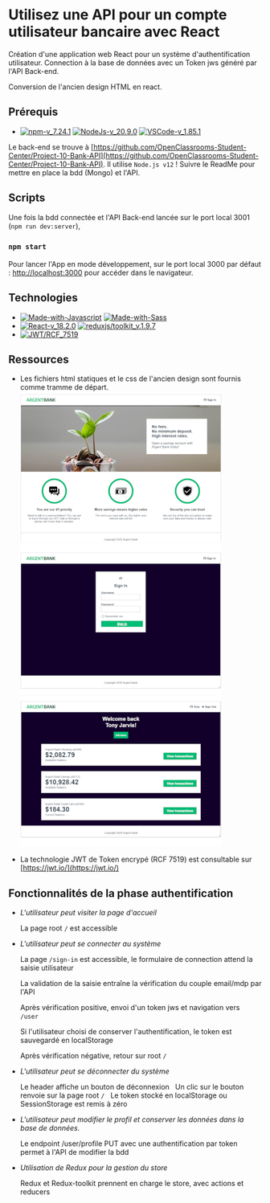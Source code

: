 # Utilisez une API pour un compte utilisateur bancaire avec React

Création d'une application web React pour un système d'authentification utilisateur. Connection à la base de données avec un Token jws généré par l'API Back-end.

Conversion de l'ancien design HTML en react.

## Prérequis

- [![npm-v_7.24.1](https://img.shields.io/badge/npm-v_7.24.1-orange?style&logo=npm)](https://docs.npmjs.com/)
  [![NodeJs-v_20.9.0](https://img.shields.io/badge/NodeJs-v_20.9.0-red?style&logo=nodedotjs)](https://nodejs.org/en/docs/)
  [![VSCode-v_1.85.1](https://img.shields.io/badge/VSCode-v_1.85.1-black?style&logo=visual-studio-code)](https://code.visualstudio.com/download)

Le back-end se trouve à [https://github.com/OpenClassrooms-Student-Center/Project-10-Bank-API](https://github.com/OpenClassrooms-Student-Center/Project-10-Bank-API). Il utilise `Node.js v12` !
Suivre le ReadMe pour mettre en place la bdd (Mongo) et l'API.

## Scripts

Une fois la bdd connectée et l'API Back-end lancée sur le port local 3001 (`npm run dev:server`),

### `npm start`

Pour lancer l'App en mode développement, sur le port local 3000 par défaut :
[http://localhost:3000](http://localhost:3000) pour accéder dans le navigateur.

## Technologies

- [![Made-with-Javascript](https://img.shields.io/badge/Made%20with-Javascript-green?style&logo=javascript)](https://developer.mozilla.org/fr/docs/Web/JavaScript)
  [![Made-with-Sass](https://img.shields.io/badge/Made%20with-Sass-pink?style&logo=Sass)](https://github.com/topics/sass)
- [![React-v_18.2.0](https://img.shields.io/badge/React-v_18.2.0-blue?style&logo=react)](https://fr.reactjs.org/)
  [![reduxjs/toolkit_v.1.9.7](https://img.shields.io/badge/Redux%20Toolkit-v.1.9.7-teal?style&logo=redux)](https://www.npmjs.com/package/@reduxjs/toolkit)
- [![JWT/RCF_7519](https://img.shields.io/badge/JWT-RCF_7519-orange?style&logo=jsonwebtokens&logoColor=white)](https://jwt.io/)

## Ressources

- Les fichiers html statiques et le css de l'ancien design sont fournis comme tramme de départ.
  ![Page initiale](index.png)
  ![Formulaire de connexion](sign-in.png)
  ![Page utilisateur connecté](user.png)

- La technologie JWT de Token encrypé (RCF 7519) est consultable sur [https://jwt.io/](https://jwt.io/)

## Fonctionnalités de la phase authentification

- _L'utilisateur peut visiter la page d'accueil_&nbsp;

  La page root `/` est accessible

- _L'utilisateur peut se connecter au système_&nbsp;

  La page `/sign-in` est accessible, le formulaire de connection attend la saisie utilisateur&nbsp;&nbsp;

  La validation de la saisie entraîne la vérification du couple email/mdp par l'API&nbsp;&nbsp;

  Après vérification positive, envoi d'un token jws et navigation vers `/user`&nbsp;&nbsp;

  Si l'utilisateur choisi de conserver l'authentification, le token est sauvegardé en localStorage&nbsp;&nbsp;

  Après vérification négative, retour sur root `/`&nbsp;

- _L'utilisateur peut se déconnecter du système_&nbsp;

  Le header affiche un bouton de déconnexion&nbsp;&nbsp;
  Un clic sur le bouton renvoie sur la page root `/`&nbsp;&nbsp;
  Le token stocké en localStorage ou SessionStorage est remis à zéro&nbsp;&nbsp;

- _L'utilisateur peut modifier le profil et conserver les données dans la base de données._&nbsp;

  Le endpoint /user/profile PUT avec une authentification par token permet à l'API de modifier la bdd&nbsp;

- _Utilisation de Redux pour la gestion du store_&nbsp;

  Redux et Redux-toolkit prennent en charge le store, avec actions et reducers&nbsp;

